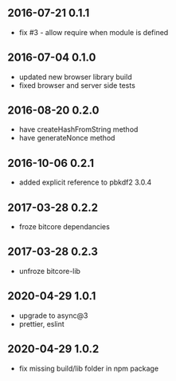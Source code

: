 2016-07-21 0.1.1
----------------
- fix #3 - allow require when module is defined

2016-07-04 0.1.0
----------------
- updated new browser library build
- fixed browser and server side tests

2016-08-20 0.2.0
----------------
- have createHashFromString method
- have generateNonce method

2016-10-06 0.2.1
----------------
- added explicit reference to pbkdf2 3.0.4

2017-03-28 0.2.2
----------------
- froze bitcore dependancies

2017-03-28 0.2.3
----------------
- unfroze bitcore-lib

2020-04-29 1.0.1
----------------
- upgrade to async@3
- prettier, eslint

2020-04-29 1.0.2
----------------
- fix missing build/lib folder in npm package
